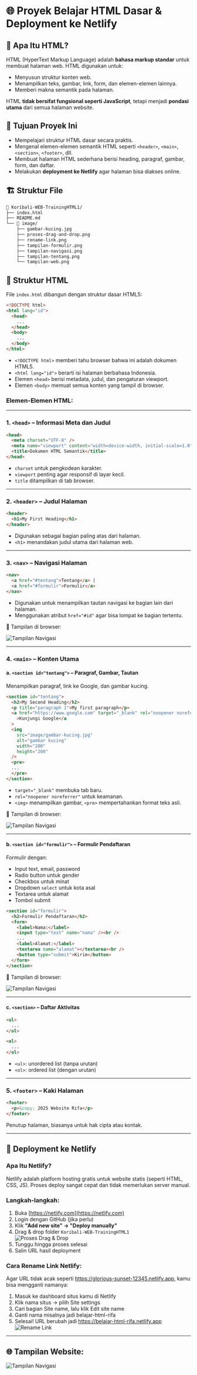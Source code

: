 # 🌐 Proyek Belajar HTML Dasar & Deployment ke Netlify

## 📘 Apa Itu HTML?

HTML (HyperText Markup Language) adalah **bahasa markup standar** untuk membuat halaman web. HTML digunakan untuk:

- Menyusun struktur konten web.
- Menampilkan teks, gambar, link, form, dan elemen-elemen lainnya.
- Memberi makna semantik pada halaman.

HTML **tidak bersifat fungsional seperti JavaScript**, tetapi menjadi **pondasi utama** dari semua halaman website.

## 🎯 Tujuan Proyek Ini

- Mempelajari struktur HTML dasar secara praktis.
- Mengenal elemen-elemen semantik HTML seperti `<header>`, `<main>`, `<section>`, `<footer>`, dll.
- Membuat halaman HTML sederhana berisi heading, paragraf, gambar, form, dan daftar.
- Melakukan **deployment ke Netlify** agar halaman bisa diakses online.

## 🏗️ Struktur File

```bash
📁 Koribali-WEB-TrainingHTML1/
├── index.html
├── README.md
└── 📁 image/
    ├── gambar-kucing.jpg
    ├── proses-drag-and-drop.png
    ├── rename-link.png
    ├── tampilan-formulir.png
    ├── tampilan-navigasi.png
    ├── tampilan-tentang.png
    └── tampilan-web.png
```

## 🧱 Struktur HTML

File `index.html` dibangun dengan struktur dasar HTML5:

```html
<!DOCTYPE html>
<html lang="id">
  <head>
    ...
  </head>
  <body>
    ...
  </body>
</html>
```

- `<!DOCTYPE html>` memberi tahu browser bahwa ini adalah dokumen HTML5.
- `<html lang="id">` berarti isi halaman berbahasa Indonesia.
- Elemen `<head>` berisi metadata, judul, dan pengaturan viewport.
- Elemen `<body>` memuat semua konten yang tampil di browser.

### Elemen-Elemen HTML:

---

### 1. `<head>` – Informasi Meta dan Judul

```html
<head>
  <meta charset="UTF-8" />
  <meta name="viewport" content="width=device-width, initial-scale=1.0" />
  <title>Dokumen HTML Semantik</title>
</head>
```

- `charset` untuk pengkodean karakter.
- `viewport` penting agar responsif di layar kecil.
- `title` ditampilkan di tab browser.

---

### 2. `<header>` – Judul Halaman

```html
<header>
  <h1>My First Heading</h1>
</header>
```

- Digunakan sebagai bagian paling atas dari halaman.
- `<h1>` menandakan judul utama dari halaman web.

---

### 3. `<nav>` – Navigasi Halaman

```html
<nav>
  <a href="#tentang">Tentang</a> |
  <a href="#formulir">Formulir</a>
</nav>
```

- Digunakan untuk menampilkan tautan navigasi ke bagian lain dari halaman.
- Menggunakan atribut `href="#id"` agar bisa lompat ke bagian tertentu.

📸 Tampilan di browser:

![Tampilan Navigasi](image/tampilan-navigasi.PNG)

---

### 4. `<main>` – Konten Utama

#### a. `<section id="tentang">` – Paragraf, Gambar, Tautan

Menampilkan paragraf, link ke Google, dan gambar kucing.

```html
<section id="tentang">
  <h2>My Second Heading</h2>
  <p title="paragraph 1">My first paragraph</p>
  <a href="https://www.google.com" target="_blank" rel="noopener noreferrer"
    >Kunjungi Google</a
  >
  <img
    src="image/gambar-kucing.jpg"
    alt="gambar kucing"
    width="200"
    height="200"
  />
  <pre>
  ...
  </pre>
</section>
```

- `target="_blank"` membuka tab baru.
- `rel="noopener noreferrer"` untuk keamanan.
- `<img>` menampilkan gambar, `<pre>` mempertahankan format teks asli.

📸 Tampilan di browser:

![Tampilan Navigasi](image/tampilan-tentang.PNG)

---

#### b. `<section id="formulir">` – Formulir Pendaftaran

Formulir dengan:

- Input text, email, password
- Radio button untuk gender
- Checkbox untuk minat
- Dropdown `select` untuk kota asal
- Textarea untuk alamat
- Tombol submit

```html
<section id="formulir">
  <h2>Formulir Pendaftaran</h2>
  <form>
    <label>Nama:</label>
    <input type="text" name="nama" /><br />
    ...
    <label>Alamat:</label>
    <textarea name="alamat"></textarea><br />
    <button type="submit">Kirim</button>
  </form>
</section>
```

📸 Tampilan di browser:

![Tampilan Navigasi](image/tampilan-formulir.PNG)

---

#### c. `<section>` – Daftar Aktivitas

```html
<ul>
  ...
</ul>

<ol>
  ...
</ol>
```

- `<ul>`: unordered list (tanpa urutan)
- `<ol>`: ordered list (dengan urutan)

---

### 5. `<footer>` – Kaki Halaman

```html
<footer>
  <p>&copy; 2025 Website Rifa</p>
</footer>
```

Penutup halaman, biasanya untuk hak cipta atau kontak.

---

## 🚀 Deployment ke Netlify

### Apa Itu Netlify?

Netlify adalah platform hosting gratis untuk website statis (seperti HTML, CSS, JS). Proses deploy sangat cepat dan tidak memerlukan server manual.

### Langkah-langkah:

1. Buka [https://netlify.com](https://netlify.com)
2. Login dengan GitHub (jika perlu)
3. Klik **"Add new site" → "Deploy manually"**
4. Drag & drop folder `Koribali-WEB-TrainingHTML1`  
   <img src="image/proses-drag-and-drop.PNG" alt="Proses Drag & Drop"/>
5. Tunggu hingga proses selesai
6. Salin URL hasil deployment

### Cara Rename Link Netlify:

Agar URL tidak acak seperti https://glorious-sunset-12345.netlify.app, kamu bisa mengganti namanya:

1. Masuk ke dashboard situs kamu di Netlify
2. Klik nama situs → pilih Site settings
3. Cari bagian Site name, lalu klik Edit site name
4. Ganti nama misalnya jadi belajar-html-rifa
5. Selesai! URL berubah jadi <https://belajar-html-rifa.netlify.app>
   <img src="image/rename-link.PNG" alt="Rename Link"/>

---

## 🌐 Tampilan Website:

![Tampilan Navigasi](image/tampilan-web.PNG)
